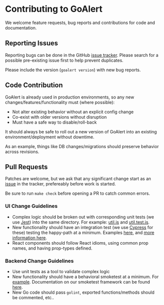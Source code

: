 # Contributing to GoAlert

We welcome feature requests, bug reports and contributions for code and documentation.

## Reporting Issues

Reporting bugs can be done in the GitHub [issue tracker](https://github.com/target/goalert/issues). Please search for a possible pre-existing issue first to help prevent duplicates.

Please include the version (`goalert version`) with new bug reports.

## Code Contribution

GoAlert is already used in production environments, so any new changes/features/functionality must (where possible):

- Not alter existing behavior without an explicit config change
- Co-exist with older versions without disruption
- Must have a safe way to disable/roll-back

It should always be safe to roll out a new version of GoAlert into an existing environment/deployment without downtime.

As an example, things like DB changes/migrations should preserve behavior across revisions.

## Pull Requests

Patches are welcome, but we ask that any significant change start as an [issue](https://github.com/target/goalert/issues/new) in the tracker, prefereably before work is started.

Be sure to run `make check` before opening a PR to catch common errors.

### UI Change Guidelines

- Complex logic should be broken out with corresponding unit tests (we use [Jest](https://jestjs.io/docs/en/using-matchers)) into the same directory. For example: [util.js](./web/src/app/rotations/util.js) and [util.test.js](./web/src/app/rotations/util.test.js).
- New functionality should have an integration test (we use [Cypress](https://docs.cypress.io/guides/getting-started/writing-your-first-test.html#Write-a-simple-test) for these) testing the happy-path at a minimum. Examples [here](./web/src/cypress/integration/sidebar.ts), and [more information here](./web/src/cypress/README.md).
- React components should follow React idioms, using common prop names, and having prop-types defined.

### Backend Change Guidelines

- Use unit tests as a tool to validate complex logic
- New functionality should have a behavioral smoketest at a minimum. For [example](./smoketest/simplenotification_test.go). Documentation on our smoketest framework can be found [here](./smoketest/README.md).
- New Go code should pass `golint`, exported functions/methods should be commented, etc..
